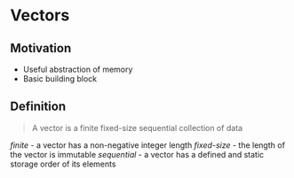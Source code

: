 # Vectors

## Motivation
- Useful abstraction of memory
- Basic building block

## Definition
> A vector is a finite fixed-size sequential collection of data

*finite*      - a vector has a non-negative integer length
*fixed-size*  - the length of the vector is immutable
*sequential*  - a vector has a defined and static storage order of its elements
